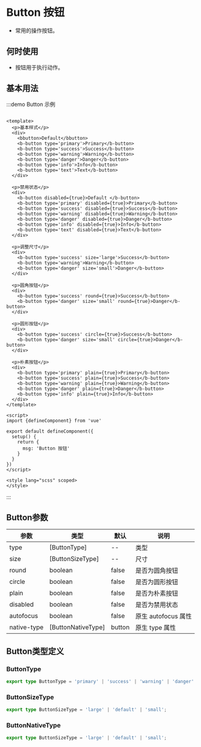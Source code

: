 <!--
 * @Author: ThreeFire1 thricefice@gmail.com
 * @Date: 2023-02-14 13:27:48
 * @LastEditors: ThreeFire1 thricefice@gmail.com
 * @LastEditTime: 2023-02-14 20:16:48
 * @FilePath: \BitBounceFE-UI\packages\bb-ui\docs\components\button\index.md
 * @Description: Button doc
-->


# Button 按钮

+ 常用的操作按钮。

## 何时使用

+ 按钮用于执行动作。

## 基本用法

:::demo Button 示例

```vue

<template>
  <p>基本样式</p>
  <div>
    <bbutton>Default</bbutton>
    <b-button type='primary'>Primary</b-button>
    <b-button type='success'>Success</b-button>
    <b-button type='warning'>Warning</b-button>
    <b-button type='danger'>Danger</b-button>
    <b-button type='info'>Info</b-button>
    <b-button type='text'>Text</b-button>
  </div>

  <p>禁用状态</p>
  <div>
    <b-button disabled={true}>Default </b-button>
    <b-button type='primary' disabled={true}>Primary</b-button>
    <b-button type='success' disabled={true}>Success</b-button>
    <b-button type='warning' disabled={true}>Warning</b-button>
    <b-button type='danger' disabled={true}>Danger</b-button>
    <b-button type='info' disabled={true}>Info</b-button>
    <b-button type='text' disabled={true}>Text</b-button>
  </div>

  <p>调整尺寸</p>
  <div>
    <b-button type='success' size='large'>Success</b-button>
    <b-button type='warning'>Warning</b-button>
    <b-button type='danger' size='small'>Danger</b-button>
  </div>

  <p>圆角按钮</p>
  <div>
    <b-button type='success' round={true}>Success</b-button>
    <b-button type='danger' size='small' round={true}>Danger</b-button>
  </div>

  <p>圆形按钮</p>
  <div>
    <b-button type='success' circle={true}>Success</b-button>
    <b-button type='danger' size='small' circle={true}>Danger</b-button>
  </div>

  <p>朴素按钮</p>
  <div>
    <b-button type='primary' plain={true}>Primary</b-button>
    <b-button type='success' plain={true}>Success</b-button>
    <b-button type='warning' plain={true}>Warning</b-button>
    <b-button type='danger' plain={true}>Danger</b-button>
    <b-button type='info' plain={true}>Info</b-button>
  </div>
</template>

<script>
import {defineComponent} from 'vue'

export default defineComponent({
  setup() {
    return {
      msg: 'Button 按钮'
    }
  }
})
</script>

<style lang="scss" scoped>
</style>
```

:::

## Button参数

| 参数 | 类型                                    | 默认 | 说明 |
| ---- |---------------------------------------| ---- | ---- |
| type | [ButtonType]            | -- | 类型 |
| size | [ButtonSizeType]     | -- | 尺寸 |
| round | boolean                               | false | 是否为圆角按钮 |
| circle | boolean                               | false | 是否为圆形按钮 |
| plain | boolean                               | false | 是否为朴素按钮 |
| disabled | boolean                               | false | 是否为禁用状态 |
| autofocus | boolean                               | false | 原生 autofocus 属性 |
| native-type | [ButtonNativeType] | button | 原生 type 属性 |

## Button类型定义

### ButtonType

```ts
export type ButtonType = 'primary' | 'success' | 'warning' | 'danger' | 'info' | 'text';
```

### ButtonSizeType

```ts
export type ButtonSizeType = 'large' | 'default' | 'small';
```

### ButtonNativeType

```ts
export type ButtonSizeType = 'large' | 'default' | 'small';
```

